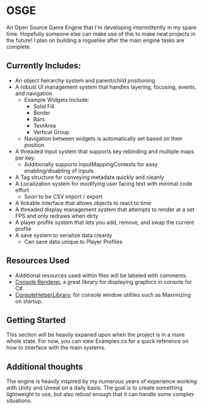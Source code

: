 # OSGE

An Open Source Game Engine that I'm developing intermittently in my spare time. Hopefully someone else can make use of this to make neat projects in the future! I plan on building a roguelike after the main engine tasks are complete.

## Currently Includes:

- An object heirarchy system and parent/child positioning 
- A robust UI management system that handles layering, focusing, events, and navigation
    - Example Widgets Include:
        - Solid Fill
        - Border
        - Bars
        - TextArea
        - Vertical Group
    - Navigation between widgets is automatically set based on their position
- A threaded Input system that supports key rebinding and multiple maps per key.
    - Additionally supports InputMappingContexts for easy enabling/disabling of inputs
- A Tag structure for conveying metadata quickly and cleanly
- A Localization system for modifying user facing text with minimal code effort
    - Soon to be CSV import / export
- A tickable interface that allows objects to react to time
- A threaded display management system that attempts to render at a set FPS and only redraws when dirty
- A player profile system that lets you add, remove, and swap the current profile
- A save system to serialize data cleanly
    - Can save data unique to Player Profiles

## Resources Used

- Additional resources used within files will be labeled with comments.
- [Console Renderer](https://github.com/NinovanderMark/ConsoleRenderer), a great library for displaying graphics in console for C#
- [ConsoleHelperLibrary](https://github.com/karenpayneoregon/console-apps/blob/master/ConsoleHelperLibrary/Classes/WindowUtility.cs), for console window utilties such as Maximizing on startup.

## Getting Started

This section will be heavily expaned upon when the project is in a more whole state. For now, you can view Examples.cs for a quick reference on how to interface with the main systems.

## Additional thoughts

The engine is heavily inspired by my numerous years of experience working with Unity and Unreal on a daily basis. The goal is to create something lightweight to use, but also rebust enough that it can handle some complex situations.

